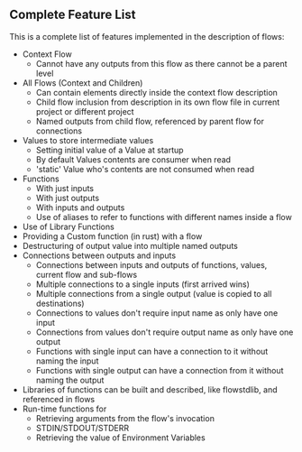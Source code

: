## Complete Feature List
This is a complete list of features implemented in the description of flows:

* Context Flow
    * Cannot have any outputs from this flow as there cannot be a parent level
* All Flows (Context and Children)
    * Can contain elements directly inside the context flow description
    * Child flow inclusion from description in its own flow file in current project or different project
    * Named outputs from child flow, referenced by parent flow for connections
* Values to store intermediate values
    * Setting initial value of a Value at startup
    * By default Values contents are consumer when read
    * 'static' Value who's contents are not consumed when read
* Functions
    * With just inputs
    * With just outputs
    * With inputs and outputs
    * Use of aliases to refer to functions with different names inside a flow
* Use of Library Functions
* Providing a Custom function (in rust) with a flow
* Destructuring of output value into multiple named outputs
* Connections between outputs and inputs
    * Connections between inputs and outputs of functions, values, current flow and sub-flows
    * Multiple connections to a single inputs (first arrived wins)
    * Multiple connections from a single output (value is copied to all destinations)
    * Connections to values don't require input name as only have one input
    * Connections from values don't require output name as only have one output
    * Functions with single input can have a connection to it without naming the input
    * Functions with single output can have a connection from it without naming the output
* Libraries of functions can be built and described, like flowstdlib, and referenced in flows
* Run-time functions for
    * Retrieving arguments from the flow's invocation
    * STDIN/STDOUT/STDERR
    * Retrieving the value of Environment Variables
